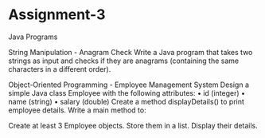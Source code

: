 # Assignment-3

Java Programs

String Manipulation - Anagram Check Write a Java program that takes two strings as input and checks if they are anagrams (containing the same characters in a different order).

Object-Oriented Programming - Employee Management System Design a simple Java class Employee with the following attributes: • id (integer) • name (string) • salary (double) Create a method displayDetails() to print employee details. Write a main method to:

Create at least 3 Employee objects.
Store them in a list.
Display their details.

